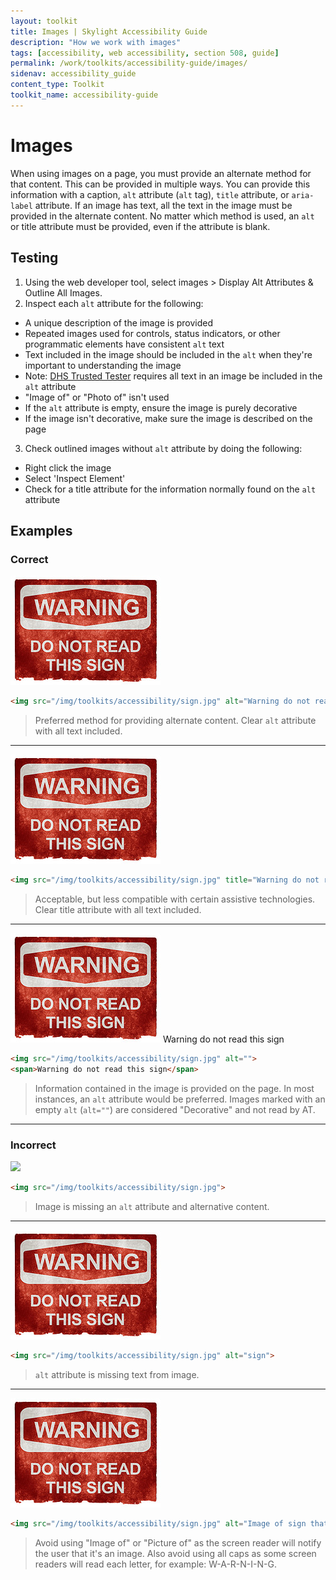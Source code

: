 ```yaml
---
layout: toolkit
title: Images | Skylight Accessibility Guide
description: "How we work with images"
tags: [accessibility, web accessibility, section 508, guide]
permalink: /work/toolkits/accessibility-guide/images/
sidenav: accessibility_guide
content_type: Toolkit
toolkit_name: accessibility-guide
---
```


# Images

When using images on a page, you must provide an alternate method for that content. This can be provided in multiple ways. You can provide this information with a caption, `alt` attribute (`alt` tag), `title` attribute, or `aria-label` attribute. If an image has text, all the text in the image must be provided in the alternate content. No matter which method is used, an `alt` or title attribute must be provided, even if the attribute is blank.

## Testing

1. Using the web developer tool, select images > Display Alt Attributes & Outline All Images.
2. Inspect each `alt` attribute for the following:
  * A unique description of the image is provided
  * Repeated images used for controls, status indicators, or other programmatic elements have consistent `alt` text
  * Text included in the image should be included in the `alt` when they're important to understanding the image
  * Note: [DHS Trusted Tester](https://www.dhs.gov/trusted-tester) requires all text in an image be included in the `alt` attribute
  * "Image of" or "Photo of" isn't used
  * If the `alt` attribute is empty, ensure the image is purely decorative
  * If the image isn't decorative, make sure the image is described on the page
3. Check outlined images without `alt` attribute by doing the following:
  * Right click the image
  * Select 'Inspect Element'
  * Check for a title attribute for the information normally found on the `alt` attribute

## Examples

### Correct

<img src="/img/toolkits/accessibility/sign.jpg" alt="Warning do not read this sign">

```html
<img src="/img/toolkits/accessibility/sign.jpg" alt="Warning do not read this sign">
```

> Preferred method for providing alternate content. Clear `alt` attribute with all text included.

<hr>

<img src="/img/toolkits/accessibility/sign.jpg" title="Warning do not read this sign">

```html
<img src="/img/toolkits/accessibility/sign.jpg" title="Warning do not read this sign">
```

> Acceptable, but less compatible with certain assistive technologies. Clear title attribute with all text included.

<hr>

<img src="/img/toolkits/accessibility/sign.jpg" alt="">
<span>Warning do not read this sign</span>

```html
<img src="/img/toolkits/accessibility/sign.jpg" alt="">
<span>Warning do not read this sign</span>
```

> Information contained in the image is provided on the page. In most instances, an `alt` attribute would be preferred. Images marked with an empty `alt` (`alt=""`) are considered "Decorative" and not read by AT.

<hr>

### Incorrect

<img src="{{'/img/toolkits/accessibility/sign.jpg' | prepend: site.baseurl}}">

```html
<img src="/img/toolkits/accessibility/sign.jpg">
```

> Image is missing an `alt` attribute and alternative content.

<hr>

<img src="/img/toolkits/accessibility/sign.jpg" alt="sign">

```html
<img src="/img/toolkits/accessibility/sign.jpg" alt="sign">
```

> `alt` attribute is missing text from image.

<hr>

<img src="/img/toolkits/accessibility/sign.jpg" alt="Image of sign that says WARNING DO NOT READ THIS SIGN">

```html
<img src="/img/toolkits/accessibility/sign.jpg" alt="Image of sign that says WARNING DO NOT READ THIS SIGN">
```

> Avoid using "Image of" or "Picture of" as the screen reader will notify the user that it's an image. Also avoid using all caps as some screen readers will read each letter, for example: W-A-R-N-I-N-G.
